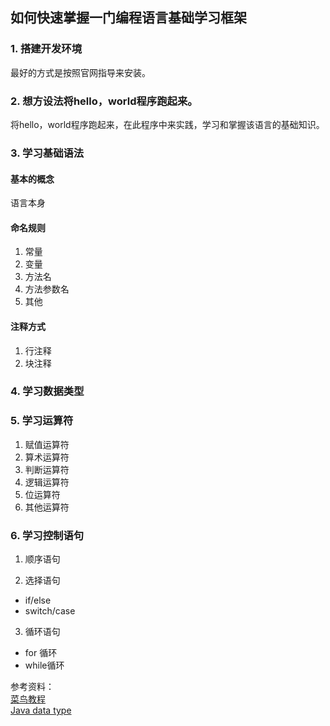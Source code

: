 ## 如何快速掌握一门编程语言基础学习框架

### 1. 搭建开发环境
最好的方式是按照官网指导来安装。

### 2. 想方设法将hello，world程序跑起来。 
将hello，world程序跑起来，在此程序中来实践，学习和掌握该语言的基础知识。

### 3. 学习基础语法

#### 基本的概念
语言本身


#### 命名规则
1. 常量
2. 变量
3. 方法名
4. 方法参数名
5. 其他

#### 注释方式
1. 行注释
2. 块注释


### 4. 学习数据类型



### 5. 学习运算符

1. 赋值运算符
2. 算术运算符
3. 判断运算符
4. 逻辑运算符
5. 位运算符
6. 其他运算符

### 6. 学习控制语句

1. 顺序语句

2. 选择语句
 - if/else
 - switch/case
 
3. 循环语句   
 - for 循环
 - while循环
 

参考资料：  
[菜鸟教程](http://www.runoob.com)    
[Java data type](http://www.roseindia.net/java/master-java/java-data-types.shtml) 





